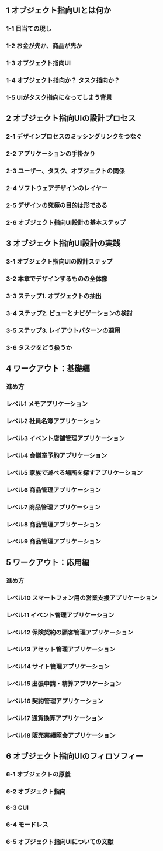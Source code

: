 1 オブジェクト指向UIとは何か
---
### 1-1 目当ての現し

### 1-2 お金が先か、商品が先か

### 1-3 オブジェクト指向UI

### 1-4 オブジェクト指向か？ タスク指向か？

### 1-5 UIがタスク指向になってしまう背景

2 オブジェクト指向UIの設計プロセス
---
### 2-1 デザインプロセスのミッシングリンクをつなぐ

### 2-2 アプリケーションの手掛かり

### 2-3 ユーザー、タスク、オブジェクトの関係

### 2-4 ソフトウェアデザインのレイヤー

### 2-5 デザインの究極の目的は形である

### 2-6 オブジェクト指向UI設計の基本ステップ

3 オブジェクト指向UI設計の実践
---
### 3-1 オブジェクト指向UIの設計ステップ

### 3-2 本章でデザインするものの全体像

### 3-3 ステップ1. オブジェクトの抽出

### 3-4 ステップ2. ビューとナビゲーションの検討

### 3-5 ステップ3. レイアウトパターンの適用

### 3-6 タスクをどう扱うか

4 ワークアウト：基礎編
---
### 進め方

### レベル1 メモアプリケーション

### レベル2 社員名簿アプリケーション

### レベル3 イベント店舗管理アプリケーション

### レベル4 会議室予約アプリケーション

### レベル5 家族で遊べる場所を探すアプリケーション

### レベル6 商品管理アプリケーション

### レベル7 商品管理アプリケーション

### レベル8 商品管理アプリケーション

### レベル9 商品管理アプリケーション

5 ワークアウト：応用編
---
### 進め方

### レベル10 スマートフォン用の営業支援アプリケーション

### レベル11 イベント管理アプリケーション

### レベル12 保険契約の顧客管理アプリケーション

### レベル13 アセット管理アプリケーション

### レベル14 サイト管理アプリケーション

### レベル15 出張申請・精算アプリケーション

### レベル16 契約管理アプリケーション

### レベル17 通貨換算アプリケーション

### レベル18 販売実績照会アプリケーション

6 オブジェクト指向UIのフィロソフィー
---
### 6-1 オブジェクトの原義

### 6-2 オブジェクト指向

### 6-3 GUI

### 6-4 モードレス

### 6-5 オブジェクト指向UIについての文献
